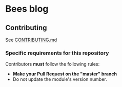 # Bees blog

## Contributing

See [CONTRIBUTING.md](CONTRIBUTING.md)

### Specific requirements for this repository

Contributors **must** follow the following rules:

* **Make your Pull Request on the "master" branch**
* Do not update the module's version number.
